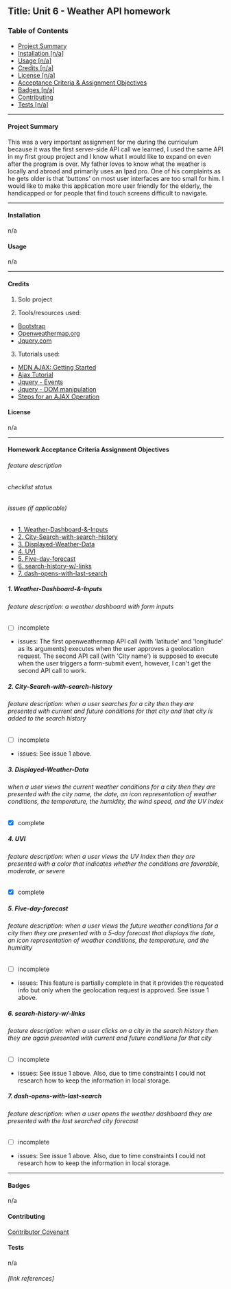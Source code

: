 ## Title: Unit 6 - Weather API homework


### Table of Contents

* [Project Summary](#summary)
* [Installation [n/a]](#installation)
* [Usage [n/a]](#usage)
* [Credits [n/a]](#credits)
* [License [n/a]](#license)
* [Acceptance Criteria & Assignment Objectives](#checklist)
* [Badges [n/a]](#badges)
* [Contributing](cContributing)
* [Tests [n/a]](#tests)
----
#### Project Summary

This was a very important assignment for me during the curriculum because it was the first server-side API call we learned, I used the same API in my first group project and I know what I would like to expand on even after the program is over.  My father loves to know what the weather is locally and abroad and primarily uses an Ipad pro.  One of his complaints as he gets older is that 'buttons' on most user interfaces are too small for him.  I would like to make this application more user friendly for the elderly, the handicapped or for people that find touch screens difficult to navigate.

----
#### Installation

n/a


#### Usage 

n/a

----

#### Credits

1. Solo project

2. Tools/resources used: 
  - [Bootstrap][1]
  - [Openweathermap.org][2]
  - [Jquery.com][3] 

3.	Tutorials used: 
  - [MDN AJAX: Getting Started][4]
  - [Ajax Tutorial][5] 
  - [Jquery - Events][6]
  - [Jquery - DOM manipulation][7]
  - [Steps for an AJAX Operation][8]



#### License

n/a

----

#### Homework Acceptance Criteria Assignment Objectives
###### feature description
###### checklist status
###### issues (if applicable)

* [1. Weather-Dashboard-&-Inputs](#heading)
* [2. City-Search-with-search-history](#heading-1)
* [3. Displayed-Weather-Data](#heading-2)
* [4. UVI](#heading-3)
* [5. Five-day-forecast](#heading-4)
* [6. search-history-w/-links](#heading-5)
* [7. dash-opens-with-last-search](#heading-6)

##### 1. Weather-Dashboard-&-Inputs


###### feature description: a weather dashboard with *form inputs*
- [ ] incomplete
- issues: The first openweathermap API call (with 'latitude' and 'longitude' as its arguments) executes when the user approves a geolocation request.  The second API call (with 'City name') is supposed to execute when the user triggers a form-submit event, however, I can't get the second API call to work.

##### 2. City-Search-with-search-history


###### feature description: when a user searches for a city then they are presented with current and future conditions for that city and that city is added to the search history
- [ ] incomplete
- issues: See issue 1 above.


##### 3. Displayed-Weather-Data

###### when a user views the current weather conditions for a city then they are presented with the city name, the date, an icon representation of weather conditions, the temperature, the humidity, the wind speed, and the UV index
- [x] complete

##### 4. UVI

###### feature description: when a user views the UV index then they are presented with a color that indicates whether the conditions are favorable, moderate, or severe
- [x] complete

##### 5. Five-day-forecast

###### feature description: when a user views the future weather conditions for a city then they are presented with a 5-day forecast that displays the date, an icon representation of weather conditions, the temperature, and the humidity
- [ ] incomplete
- issues: This feature is partially complete in that it provides the requested info but only when the geolocation request is approved.  See issue 1 above.

##### 6. search-history-w/-links

###### feature description: when a user clicks on a city in the search history then they are again presented with current and future conditions for that city
- [ ] incomplete
- issues: See issue 1 above.  Also, due to time constraints I could not research how to keep the information in local storage.

##### 7. dash-opens-with-last-search

###### feature description: when a user opens the weather dashboard they are presented with the last searched city forecast
- [ ] incomplete
- issues: See issue 1 above.  Also, due to time constraints I could not research how to keep the information in local storage.

----

#### Badges

n/a

#### Contributing

[Contributor Covenant](https://www.contributor-covenant.org/)

#### Tests

n/a
###### [link references]

[1]: https://getbootstrap.com/
[2]: https://openweathermap.org/
[3]: https://api.jquery.com/
[4]: https://developer.mozilla.org/en-US/docs/Web/Guide/AJAX/Getting_Started
[5]: https://www.tutorialspoint.com/ajax/index.htm
[6]: https://www.tutorialspoint.com/jquery/jquery-events.htm
[7]: https://www.tutorialspoint.com/jquery/jquery-dom.htm
[8]: https://www.tutorialspoint.com/ajax/ajax_in_action.htm
[9]: https://www.contributor-covenant.org/
